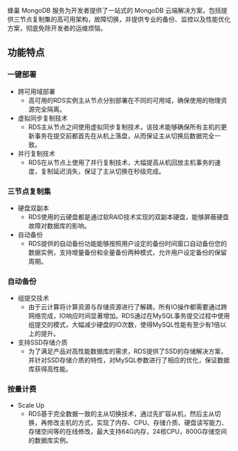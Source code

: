 蜂巢 MongoDB 服务为开发者提供了一站式的 MongoDB 云端解决方案，包括提供三节点复制集的高可用架构，故障切换，并提供专业的备份、监控以及性能优化方案，彻底免除开发者的运维烦恼。
## 功能特点

### 一键部署

* 跨可用域部署
  * 高可用的RDS实例主从节点分别部署在不同的可用域，确保使用的物理资源完全隔离。
* 虚拟同步复制技术
  * RDS主从节点之间使用虚拟同步复制技术，该技术能够确保所有主机的更新事务在提交前都首先在从机上落盘，从而保证主从切换后数据完全一致。
* 并行复制技术
  * RDS在从节点上使用了并行复制技术，大幅提高从机回放主机事务的速度，复制延迟消失，保证了主从切换在秒级完成。
### 三节点复制集
* 硬盘双副本
  * RDS使用的云硬盘都是通过软RAID技术实现的双副本硬盘，能够屏蔽硬盘故障对数据库的影响。
* 自动备份
  * RDS提供的自动备份功能能够按照用户设定的备份时间窗口自动备份您的数据实例，支持增量备份和全量备份两种模式，允许用户设定备份的保留周期。
### 自动备份
* 组提交技术
  * 由于云计算将计算资源与存储资源进行了解耦，所有IO操作都需要通过跨网络完成，IO响应时间显著增加。RDS通过在MySQL事务提交过程中使用组提交的模式，大幅减少硬盘的IO次数，使得MySQL性能有至少有1倍以上的提升。
* 支持SSD存储介质
  * 为了满足产品对高性能数据库的需求，RDS提供了SSD的存储解决方案，并针对SSD存储介质的特性，对MySQL参数进行了相应的优化，保证数据库获得高性能。
###  按量计费
* Scale Up
  * RDS基于完全数据一致的主从切换技术，通过先扩容从机，然后主从切换，再修改主机的方式，实现了内存、CPU、存储介质、硬盘读写能力、存储空间等的在线修改，最大支持64G内存，24核CPU，800G存储空间的数据库实例。


